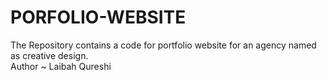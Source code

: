 # PORFOLIO-WEBSITE
The Repository contains a code for portfolio  website for an agency named as creative design.
<br>
Author ~ Laibah Qureshi
